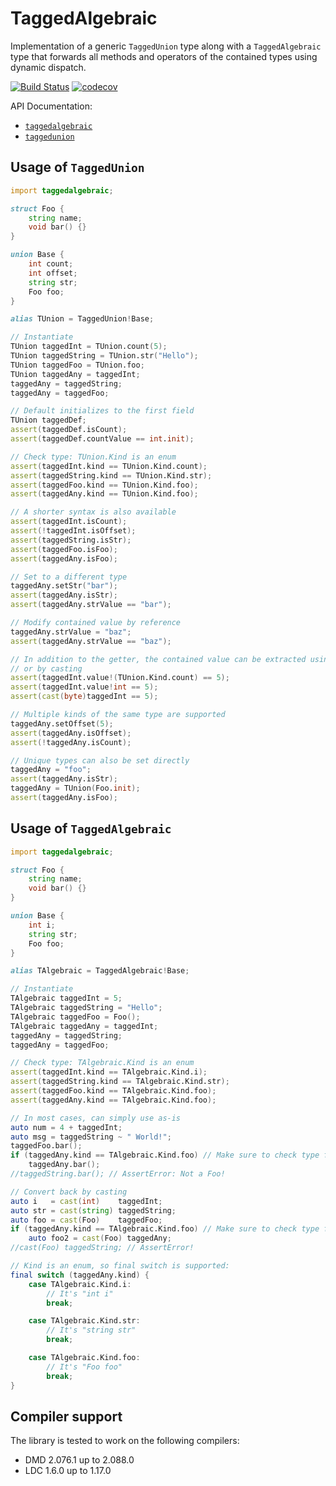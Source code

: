 TaggedAlgebraic
===============

Implementation of a generic `TaggedUnion` type along with a `TaggedAlgebraic` type that forwards all methods and operators of the contained types using dynamic dispatch.

[![Build Status](https://travis-ci.org/s-ludwig/taggedalgebraic.svg?branch=master)](https://travis-ci.org/s-ludwig/taggedalgebraic) [![codecov](https://codecov.io/gh/s-ludwig/taggedalgebraic/branch/master/graph/badge.svg)](https://codecov.io/gh/s-ludwig/taggedalgebraic)

API Documentation:
 - [`taggedalgebraic`](https://vibed.org/api/taggedalgebraic.taggedalgebraic/)
 - [`taggedunion`](https://vibed.org/api/taggedalgebraic.taggedunion/)


Usage of `TaggedUnion`
----------------------

```d
import taggedalgebraic;

struct Foo {
	string name;
	void bar() {}
}

union Base {
	int count;
	int offset;
	string str;
	Foo foo;
}

alias TUnion = TaggedUnion!Base;

// Instantiate
TUnion taggedInt = TUnion.count(5);
TUnion taggedString = TUnion.str("Hello");
TUnion taggedFoo = TUnion.foo;
TUnion taggedAny = taggedInt;
taggedAny = taggedString;
taggedAny = taggedFoo;

// Default initializes to the first field
TUnion taggedDef;
assert(taggedDef.isCount);
assert(taggedDef.countValue == int.init);

// Check type: TUnion.Kind is an enum
assert(taggedInt.kind == TUnion.Kind.count);
assert(taggedString.kind == TUnion.Kind.str);
assert(taggedFoo.kind == TUnion.Kind.foo);
assert(taggedAny.kind == TUnion.Kind.foo);

// A shorter syntax is also available
assert(taggedInt.isCount);
assert(!taggedInt.isOffset);
assert(taggedString.isStr);
assert(taggedFoo.isFoo);
assert(taggedAny.isFoo);

// Set to a different type
taggedAny.setStr("bar");
assert(taggedAny.isStr);
assert(taggedAny.strValue == "bar");

// Modify contained value by reference
taggedAny.strValue = "baz";
assert(taggedAny.strValue == "baz");

// In addition to the getter, the contained value can be extracted using get!()
// or by casting
assert(taggedInt.value!(TUnion.Kind.count) == 5);
assert(taggedInt.value!int == 5);
assert(cast(byte)taggedInt == 5);

// Multiple kinds of the same type are supported
taggedAny.setOffset(5);
assert(taggedAny.isOffset);
assert(!taggedAny.isCount);

// Unique types can also be set directly
taggedAny = "foo";
assert(taggedAny.isStr);
taggedAny = TUnion(Foo.init);
assert(taggedAny.isFoo);
```


Usage of `TaggedAlgebraic`
--------------------------

```d
import taggedalgebraic;

struct Foo {
	string name;
	void bar() {}
}

union Base {
	int i;
	string str;
	Foo foo;
}

alias TAlgebraic = TaggedAlgebraic!Base;

// Instantiate
TAlgebraic taggedInt = 5;
TAlgebraic taggedString = "Hello";
TAlgebraic taggedFoo = Foo();
TAlgebraic taggedAny = taggedInt;
taggedAny = taggedString;
taggedAny = taggedFoo;

// Check type: TAlgebraic.Kind is an enum
assert(taggedInt.kind == TAlgebraic.Kind.i);
assert(taggedString.kind == TAlgebraic.Kind.str);
assert(taggedFoo.kind == TAlgebraic.Kind.foo);
assert(taggedAny.kind == TAlgebraic.Kind.foo);

// In most cases, can simply use as-is
auto num = 4 + taggedInt;
auto msg = taggedString ~ " World!";
taggedFoo.bar();
if (taggedAny.kind == TAlgebraic.Kind.foo) // Make sure to check type first!
	taggedAny.bar();
//taggedString.bar(); // AssertError: Not a Foo!

// Convert back by casting
auto i   = cast(int)    taggedInt;
auto str = cast(string) taggedString;
auto foo = cast(Foo)    taggedFoo;
if (taggedAny.kind == TAlgebraic.Kind.foo) // Make sure to check type first!
	auto foo2 = cast(Foo) taggedAny;
//cast(Foo) taggedString; // AssertError!

// Kind is an enum, so final switch is supported:
final switch (taggedAny.kind) {
	case TAlgebraic.Kind.i:
		// It's "int i"
		break;

	case TAlgebraic.Kind.str:
		// It's "string str"
		break;

	case TAlgebraic.Kind.foo:
		// It's "Foo foo"
		break;
}
```

Compiler support
----------------

The library is tested to work on the following compilers:

- DMD 2.076.1 up to 2.088.0
- LDC 1.6.0 up to 1.17.0
